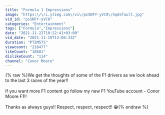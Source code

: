 ```yaml
---
title: "Formula 1 Impressions"
image: "https:\/\/i.ytimg.com\/vi\/psSNFY-yVC8\/hqdefault.jpg"
vid_id: "psSNFY-yVC8"
categories: "Entertainment"
tags: ["Formula","Impressions"]
date: "2021-11-22T10:22:41+03:00"
vid_date: "2021-11-19T12:00:33Z"
duration: "PT2M57S"
viewcount: "218477"
likeCount: "18601"
dislikeCount: "114"
channel: "Conor Moore"
---
```

{% raw %}We get the thoughts of some of the F1 drivers as we look ahead to the last 3 races of the year!! <br /><br />If you want more F1 content go follow my new F1 YouTube account - Conor Moore F1!!<br /><br />Thanks as always guys!! Respect, respect, respect!! 😁{% endraw %}
